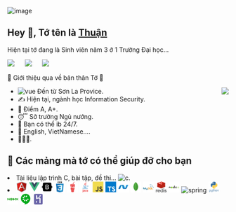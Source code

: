![image](https://user-images.githubusercontent.com/100998627/215716770-85877084-6dd2-4ec1-8d7e-b87ba2c5690d.png)
<h2>Hey 👋, Tớ tên là <a href="https://stanleylim.me/">Thuận</a></h2>
<p>Hiện tại tớ đang là Sinh viên năm 3 ở 1 Trường Đại học...</p>
<p align="left">
<a href="https://twitter.com/m_thuaann" target="_blank"><img height="30" src="https://img.shields.io/badge/Twitter-%231DA1F2.svg?style=for-the-badge&logo=Twitter&logoColor=white"></a>&nbsp;&nbsp;&nbsp;&nbsp;&nbsp;
<a href="https://www.instagram.com/minh_thuan_roy/" target="_blank"><img height="30" src="https://img.shields.io/badge/Instagram-%23E4405F.svg?style=for-the-badge&logo=Instagram&logoColor=white"></a>&nbsp;&nbsp;&nbsp;&nbsp;&nbsp;
<a href="https://www.facebook.com/time.part.1297/" target="_blank"><img height="30" src="https://img.shields.io/badge/Facebook-%231877F2.svg?style=for-the-badge&logo=Facebook&logoColor=white"></a>&nbsp;&nbsp;&nbsp;&nbsp;&nbsp;
<p>🍌 Giới thiệu qua về bản thân Tớ 🍌</p>
<img align="right" src="https://user-images.githubusercontent.com/100998627/215719447-657b6397-bcc2-460c-a92c-8e9e7b0b68c9.gif" />
<ul>
<li><img src="https://user-images.githubusercontent.com/100998627/215721155-44510172-d846-4a1a-8d44-a72bb7483028.png" alt="vue" width="20" height="20"> Đến từ Sơn La Provice</a>.</li>
<li>✍️ Hiện tại, ngành học Information Security</a>.</li>
<li>️🥇 Điểm A, A+</a>.</li>
<li>😴 Sở trường Ngủ nướng</a>.</li>
<li>💬 Bạn có thể ib 24/7</a>.</li>
<li>📙 English, VietNamese...</a>.</li>
<li>🤡🤡🤡</a>.</li>
</ul>
<h2>🚀 Các mảng mà tớ có thể giúp đỡ cho bạn</h2>
<p align="left">
<li>Tài liệu lập trình C, bài tập, đề thi...  <img src="https://img.shields.io/badge/c-%2300599C.svg?style=for-the-badge&logo=c&logoColor=white" alt="c" width="60" height="30" />.<li>
    
<img src="https://raw.githubusercontent.com/devicons/devicon/master/icons/angularjs/angularjs-original.svg" alt="angular-js" width="25" height="25" />
 
<img src="https://raw.githubusercontent.com/devicons/devicon/master/icons/vuejs/vuejs-original.svg" alt="vue" width="25" height="25" />
<img src="https://raw.githubusercontent.com/devicons/devicon/master/icons/bootstrap/bootstrap-plain.svg" alt="bootstrap" width="25" height="25" />
<img src="https://raw.githubusercontent.com/devicons/devicon/master/icons/css3/css3-original-wordmark.svg" alt="css3" width="25" height="25" />
<img src="https://raw.githubusercontent.com/devicons/devicon/master/icons/gulp/gulp-plain.svg" alt="gulp" width="25" height="25" />
<img src="https://raw.githubusercontent.com/devicons/devicon/master/icons/java/java-original-wordmark.svg" alt="java" width="25" height="25" />
<img src="https://raw.githubusercontent.com/devicons/devicon/master/icons/javascript/javascript-original.svg" alt="javascript" width="25" height="25" />
<img src="https://raw.githubusercontent.com/devicons/devicon/master/icons/typescript/typescript-original.svg" alt="typescript" width="25" height="25" />
<img src="https://raw.githubusercontent.com/devicons/devicon/master/icons/dot-net/dot-net-original.svg" alt=".NET" width="25" height="25" />
<img src="https://raw.githubusercontent.com/devicons/devicon/master/icons/mongodb/mongodb-original.svg" alt="mongodb" width="25" height="25" />
<img src="https://raw.githubusercontent.com/devicons/devicon/master/icons/mysql/mysql-original-wordmark.svg" alt="mysql" width="25" height="25" />
<img src="https://raw.githubusercontent.com/devicons/devicon/master/icons/redis/redis-original-wordmark.svg" alt="redis" width="25" height="25" />
<img src="https://raw.githubusercontent.com/devicons/devicon/master/icons/nodejs/nodejs-original-wordmark.svg" alt="nodejs" width="25" height="25" />
<img src="https://www.vectorlogo.zone/logos/springio/springio-icon.svg" alt="spring" width="25" height="25" />
<img src="https://raw.githubusercontent.com/devicons/devicon/master/icons/python/python-original-wordmark.svg" alt="python" width="25" height="25" />
<img src="https://raw.githubusercontent.com/devicons/devicon/master/icons/nginx/nginx-original.svg" alt="nginx" width="25" height="25" />
<img src="https://raw.githubusercontent.com/devicons/devicon/master/icons/cucumber/cucumber-plain.svg" alt="cucumber" width="25" height="25" />
<img src="https://raw.githubusercontent.com/devicons/devicon/master/icons/heroku/heroku-plain.svg" alt="heroku" width="25" height="25" />

